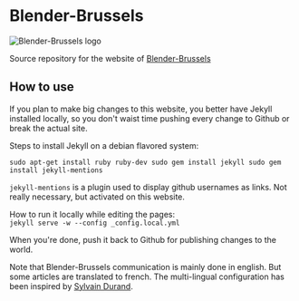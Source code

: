 Blender-Brussels
================

![Blender-Brussels logo](https://raw.githubusercontent.com/Blender-Brussels/blender-brussels.github.io/master/images/blender-brussels-logo.png)

Source repository for the website of [Blender-Brussels](http://blender-brussels.github.io)

How to use
----------

If you plan to make big changes to this website, you better have Jekyll installed locally, so you don't waist time pushing every change to Github or break the actual site.

Steps to install Jekyll on a debian flavored system:

`
sudo apt-get install ruby ruby-dev
sudo gem install jekyll
sudo gem install jekyll-mentions
`

`jekyll-mentions` is a plugin used to display github usernames as links. Not really necessary, but activated on this website.

How to run it locally while editing the pages:  
`jekyll serve -w --config _config.local.yml`

When you're done, push it back to Github for publishing changes to the world.

Note that Blender-Brussels communication is mainly done in english. But some articles are translated to french. 
The multi-lingual configuration has been inspired by [Sylvain Durand](http://sylvain.durand.tf/making-jekyll-multilingual/).

